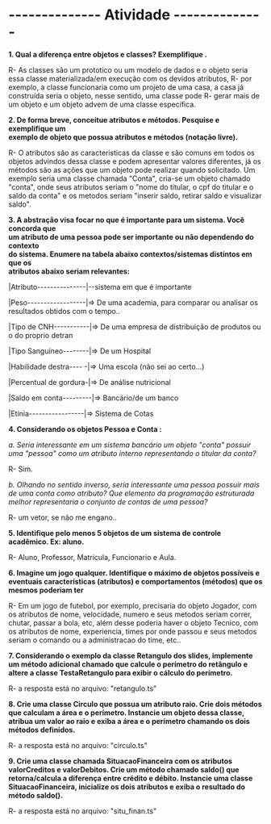 # -------------- Atividade --------------
**1. Qual a diferença entre objetos e classes? Exemplifique        .**
 
R- As classes são um prototico ou um modelo de dados e o objeto seria essa classe materializada/em execução com os devidos atributos,
R- por exemplo, a classe funcionaria como um projeto de uma casa, a casa já construída seria o objeto, nesse sentido, uma classe pode
R- gerar mais de um objeto e um objeto advem de uma classe específica.

**2. De forma breve, conceitue atributos e métodos. Pesquise e exemplifique um       
exemplo de objeto que possua atributos e métodos (notação livre).**

R- O atributos são as caracteristicas da classe e são comuns em todos os objetos advindos dessa classe e podem apresentar valores
 diferentes, já os métodos são as ações que um objeto pode realizar quando solicitado. Um exemplo seria uma classe chamada "Conta",
 cria-se um objeto chamado "conta", onde seus atributos seriam o "nome do titular, o cpf do titular e o saldo da conta" e os metodos 
 seriam "inserir saldo, retirar saldo e visualizar saldo".

**3. A abstração visa focar no que é importante para um sistema. Você concorda que        
um atributo de uma pessoa pode ser importante ou não dependendo do contexto         
do sistema. Enumere na tabela abaixo contextos/sistemas distintos em que os              
atributos abaixo seriam relevantes:**

|Atributo---------------|--sistema em que é importante

|Peso------------------|=> De uma academia, para comparar ou analisar os resultados obtidos com o tempo.. 

|Tipo de CNH-----------|=> De uma empresa de distribuição de produtos ou o do proprio detran

|Tipo Sanguíneo--------|=> De um Hospital             

|Habilidade destra----  -|=> Uma escola (não sei ao certo...)  

|Percentual de gordura-|=> De análise nutricional            

|Saldo em conta---------|=> Bancário/de um banco          

|Etinia-----------------|=> Sistema de Cotas             

**4. Considerando os objetos Pessoa e Conta             :**

*a. Seria interessante em um sistema bancário um objeto "conta" possuir uma
"pessoa" como um atributo interno representando o titular da conta?*

R- Sim.

*b. Olhando no sentido inverso, seria interessante uma pessoa possuir mais de
uma conta como atributo? Que elemento da programação estruturada melhor
representaria o conjunto de contas de uma pessoa?*

R- um vetor, se não me engano..

**5. Identifique pelo menos 5 objetos de um sistema de controle acadêmico. Ex: aluno.**

R- Aluno, Professor, Matricula, Funcionario e Aula.

**6. Imagine um jogo qualquer. Identifique o máximo de objetos possíveis e eventuais
características (atributos) e comportamentos (métodos) que os mesmos poderiam
ter**

R- Em um jogo de futebol, por exemplo, precisaria do objeto Jogador, com os atributos de nome,
 velocidade, numero e seus metodos seriam correr, chutar, passar a bola, etc,
 além desse poderia haver o objeto Tecnico, com os atributos de nome, experiencia, times por 
 onde passou e seus metodos seriam o comando ou a administracao do time, etc..

**7. Considerando o exemplo da classe Retangulo dos slides, implemente um método
adicional chamado que calcule o perímetro do retângulo e altere a classe
TestaRetangulo para exibir o cálculo do perímetro.**

R- a resposta está no arquivo: "retangulo.ts"

**8. Crie uma classe Circulo que possua um atributo raio. Crie dois métodos que
calculam a área e o perímetro. Instancie um objeto dessa classe, atribua um valor
ao raio e exiba a área e o perímetro chamando os dois métodos definidos.**

R- a resposta está no arquivo: "circulo.ts"

**9. Crie uma classe chamada SituacaoFinanceira com os atributos valorCreditos e
valorDebitos. Crie um método chamado saldo() que retorna/calcula a diferença
entre crédito e débito. Instancie uma classe SituacaoFinanceira, inicialize os dois
atributos e exiba o resultado do método saldo().**

R- a resposta está no arquivo: "situ_finan.ts"
